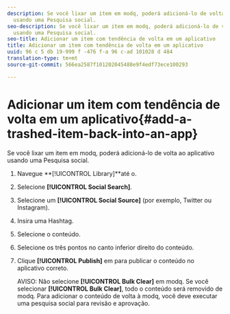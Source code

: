 ```yaml
---
description: Se você lixar um item em modq, poderá adicioná-lo de volta ao aplicativo
  usando uma Pesquisa social.
seo-description: Se você lixar um item em modq, poderá adicioná-lo de volta ao aplicativo
  usando uma Pesquisa social.
seo-title: Adicionar um item com tendência de volta em um aplicativo
title: Adicionar um item com tendência de volta em um aplicativo
uuid: 96 c 5 db 19-999 f -476 f-a 96 c-ad 101028 d 484
translation-type: tm+mt
source-git-commit: 566ea2587f101202045488e9f4edf73ece100293

---
```



# Adicionar um item com tendência de volta em um aplicativo{#add-a-trashed-item-back-into-an-app}

Se você lixar um item em modq, poderá adicioná-lo de volta ao aplicativo usando uma Pesquisa social.

1. Navegue **[!UICONTROL Library]**até o.
1. Selecione **[!UICONTROL Social Search]**.
1. Selecione um **[!UICONTROL Social Source]** (por exemplo, Twitter ou Instagram).
1. Insira uma Hashtag.
1. Selecione o conteúdo.
1. Selecione os três pontos no canto inferior direito do conteúdo.
1. Clique **[!UICONTROL Publish]** em para publicar o conteúdo no aplicativo correto.

   AVISO: Não selecione **[!UICONTROL Bulk Clear]** em modq. Se você selecionar **[!UICONTROL Bulk Clear]**, todo o conteúdo será removido de modq. Para adicionar o conteúdo de volta à modq, você deve executar uma pesquisa social para revisão e aprovação.
